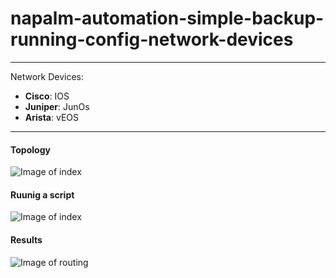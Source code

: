 # napalm-automation-simple-backup-running-config-network-devices

___

Network Devices:
- **Cisco**: IOS
- **Juniper**: JunOs
- **Arista**: vEOS
___

#### Topology
![Image of index](https://drive.google.com/uc?export=view&id=11cp_2IU4Ky45Cfe35Nfze_cvOkMX_tet)

#### Ruunig a script
![Image of index](https://drive.google.com/uc?export=view&id=1m2jhTk1Id0bHzjbHUrcJfZsv9Cz1Sig6)

#### Results
![Image of routing](https://drive.google.com/uc?export=view&id=15-yhGMZiOV4HQw_gRgDYuwYOxluzLcsC)

